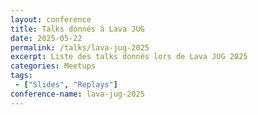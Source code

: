 ```yaml
---
layout: conference
title: Talks donnés à Lava JUG
date: 2025-05-22
permalink: /talks/lava-jug-2025
excerpt: Liste des talks donnés lors de Lava JUG 2025
categories: Meetups
tags: 
 - ["Slides", "Replays"]
conference-name: lava-jug-2025
---
```

